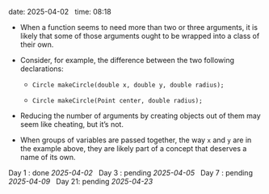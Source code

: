 date: 2025-04-02  
time: 08:18  

  - When a function seems to need more than two or three arguments, it is likely that some of those arguments ought to be wrapped into a class of their own.
    
- Consider, for example, the difference between the two following declarations:
    
    - `Circle makeCircle(double x, double y, double radius);`
        
    - `Circle makeCircle(Point center, double radius);`
        
- Reducing the number of arguments by creating objects out of them may seem like cheating, but it’s not.
    
- When groups of variables are passed together, the way `x` and `y` are in the example above, they are likely part of a concept that deserves a name of its own.

Day 1 : done *2025-04-02*  
Day 3 : pending *2025-04-05*  
Day 7 : pending *2025-04-09*  
Day 21: pending *2025-04-23*
